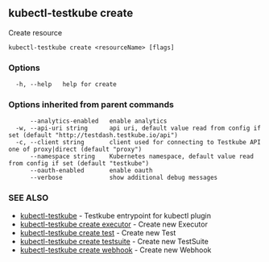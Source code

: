 ## kubectl-testkube create

Create resource

```
kubectl-testkube create <resourceName> [flags]
```

### Options

```
  -h, --help   help for create
```

### Options inherited from parent commands

```
      --analytics-enabled   enable analytics
  -w, --api-uri string      api uri, default value read from config if set (default "http://testdash.testkube.io/api")
  -c, --client string       client used for connecting to Testkube API one of proxy|direct (default "proxy")
      --namespace string    Kubernetes namespace, default value read from config if set (default "testkube")
      --oauth-enabled       enable oauth
      --verbose             show additional debug messages
```

### SEE ALSO

* [kubectl-testkube](kubectl-testkube.md)	 - Testkube entrypoint for kubectl plugin
* [kubectl-testkube create executor](kubectl-testkube_create_executor.md)	 - Create new Executor
* [kubectl-testkube create test](kubectl-testkube_create_test.md)	 - Create new Test
* [kubectl-testkube create testsuite](kubectl-testkube_create_testsuite.md)	 - Create new TestSuite
* [kubectl-testkube create webhook](kubectl-testkube_create_webhook.md)	 - Create new Webhook

